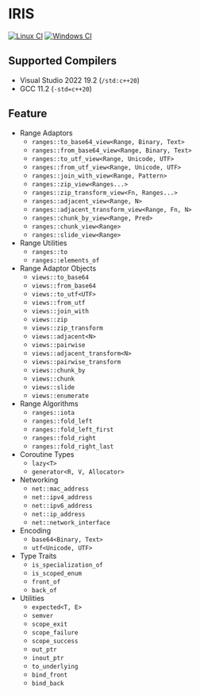 
# IRIS

[![Linux CI](https://github.com/Ramirisu/iris/actions/workflows/linux.yml/badge.svg)](https://github.com/Ramirisu/iris/actions/workflows/linux.yml)
[![Windows CI](https://github.com/Ramirisu/iris/actions/workflows/windows.yml/badge.svg)](https://github.com/Ramirisu/iris/actions/workflows/windows.yml)

## Supported Compilers

* Visual Studio 2022 19.2 (`/std:c++20`)
* GCC 11.2 (`-std=c++20`)

## Feature

* Range Adaptors
  * `ranges::to_base64_view<Range, Binary, Text>`
  * `ranges::from_base64_view<Range, Binary, Text>`
  * `ranges::to_utf_view<Range, Unicode, UTF>`
  * `ranges::from_utf_view<Range, Unicode, UTF>`
  * `ranges::join_with_view<Range, Pattern>`
  * `ranges::zip_view<Ranges...>`
  * `ranges::zip_transform_view<Fn, Ranges...>`
  * `ranges::adjacent_view<Range, N>`
  * `ranges::adjacent_transform_view<Range, Fn, N>`
  * `ranges::chunk_by_view<Range, Pred>`
  * `ranges::chunk_view<Range>`
  * `ranges::slide_view<Range>`
* Range Utilities
  * `ranges::to`
  * `ranges::elements_of`
* Range Adaptor Objects
  * `views::to_base64`
  * `views::from_base64`
  * `views::to_utf<UTF>`
  * `views::from_utf`
  * `views::join_with`
  * `views::zip`
  * `views::zip_transform`
  * `views::adjacent<N>`
  * `views::pairwise`
  * `views::adjacent_transform<N>`
  * `views::pairwise_transform`
  * `views::chunk_by`
  * `views::chunk`
  * `views::slide`
  * `views::enumerate`
* Range Algorithms
  * `ranges::iota`
  * `ranges::fold_left`
  * `ranges::fold_left_first`
  * `ranges::fold_right`
  * `ranges::fold_right_last`
* Coroutine Types
  * `lazy<T>`
  * `generator<R, V, Allocator>`
* Networking
  * `net::mac_address`
  * `net::ipv4_address`
  * `net::ipv6_address`
  * `net::ip_address`
  * `net::network_interface`
* Encoding
  * `base64<Binary, Text>`
  * `utf<Unicode, UTF>`
* Type Traits
  * `is_specialization_of`
  * `is_scoped_enum`
  * `front_of`
  * `back_of`
* Utilities
  * `expected<T, E>`
  * `semver`
  * `scope_exit`
  * `scope_failure`
  * `scope_success`
  * `out_ptr`
  * `inout_ptr`
  * `to_underlying`
  * `bind_front`
  * `bind_back`
